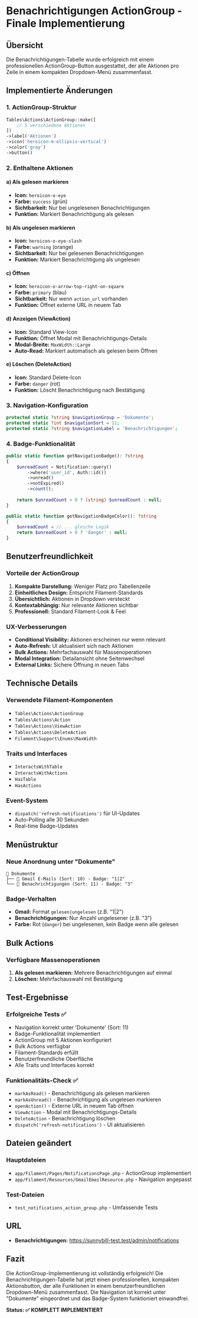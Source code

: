 # Benachrichtigungen ActionGroup - Finale Implementierung

## Übersicht
Die Benachrichtigungen-Tabelle wurde erfolgreich mit einem professionellen ActionGroup-Button ausgestattet, der alle Aktionen pro Zeile in einem kompakten Dropdown-Menü zusammenfasst.

## Implementierte Änderungen

### 1. ActionGroup-Struktur
```php
Tables\Actions\ActionGroup::make([
    // 5 verschiedene Aktionen
])
->label('Aktionen')
->icon('heroicon-m-ellipsis-vertical')
->color('gray')
->button()
```

### 2. Enthaltene Aktionen

#### a) Als gelesen markieren
- **Icon:** `heroicon-o-eye`
- **Farbe:** `success` (grün)
- **Sichtbarkeit:** Nur bei ungelesenen Benachrichtigungen
- **Funktion:** Markiert Benachrichtigung als gelesen

#### b) Als ungelesen markieren
- **Icon:** `heroicon-o-eye-slash`
- **Farbe:** `warning` (orange)
- **Sichtbarkeit:** Nur bei gelesenen Benachrichtigungen
- **Funktion:** Markiert Benachrichtigung als ungelesen

#### c) Öffnen
- **Icon:** `heroicon-o-arrow-top-right-on-square`
- **Farbe:** `primary` (blau)
- **Sichtbarkeit:** Nur wenn `action_url` vorhanden
- **Funktion:** Öffnet externe URL in neuem Tab

#### d) Anzeigen (ViewAction)
- **Icon:** Standard View-Icon
- **Funktion:** Öffnet Modal mit Benachrichtigungs-Details
- **Modal-Breite:** `MaxWidth::Large`
- **Auto-Read:** Markiert automatisch als gelesen beim Öffnen

#### e) Löschen (DeleteAction)
- **Icon:** Standard Delete-Icon
- **Farbe:** `danger` (rot)
- **Funktion:** Löscht Benachrichtigung nach Bestätigung

### 3. Navigation-Konfiguration
```php
protected static ?string $navigationGroup = 'Dokumente';
protected static ?int $navigationSort = 11;
protected static ?string $navigationLabel = 'Benachrichtigungen';
```

### 4. Badge-Funktionalität
```php
public static function getNavigationBadge(): ?string
{
    $unreadCount = Notification::query()
        ->where('user_id', Auth::id())
        ->unread()
        ->notExpired()
        ->count();
    
    return $unreadCount > 0 ? (string) $unreadCount : null;
}

public static function getNavigationBadgeColor(): ?string
{
    $unreadCount = // ... gleiche Logik
    return $unreadCount > 0 ? 'danger' : null;
}
```

## Benutzerfreundlichkeit

### Vorteile der ActionGroup
1. **Kompakte Darstellung:** Weniger Platz pro Tabellenzeile
2. **Einheitliches Design:** Entspricht Filament-Standards
3. **Übersichtlich:** Aktionen in Dropdown versteckt
4. **Kontextabhängig:** Nur relevante Aktionen sichtbar
5. **Professionell:** Standard Filament-Look & Feel

### UX-Verbesserungen
- **Conditional Visibility:** Aktionen erscheinen nur wenn relevant
- **Auto-Refresh:** UI aktualisiert sich nach Aktionen
- **Bulk Actions:** Mehrfachauswahl für Massenoperationen
- **Modal Integration:** Detailansicht ohne Seitenwechsel
- **External Links:** Sichere Öffnung in neuen Tabs

## Technische Details

### Verwendete Filament-Komponenten
- `Tables\Actions\ActionGroup`
- `Tables\Actions\Action`
- `Tables\Actions\ViewAction`
- `Tables\Actions\DeleteAction`
- `Filament\Support\Enums\MaxWidth`

### Traits und Interfaces
- `InteractsWithTable`
- `InteractsWithActions`
- `HasTable`
- `HasActions`

### Event-System
- `dispatch('refresh-notifications')` für UI-Updates
- Auto-Polling alle 30 Sekunden
- Real-time Badge-Updates

## Menüstruktur

### Neue Anordnung unter "Dokumente"
```
📁 Dokumente
├── 📧 Gmail E-Mails (Sort: 10) - Badge: "1|2"
└── 🔔 Benachrichtigungen (Sort: 11) - Badge: "3"
```

### Badge-Verhalten
- **Gmail:** Format `gelesen|ungelesen` (z.B. "1|2")
- **Benachrichtigungen:** Nur Anzahl ungelesener (z.B. "3")
- **Farbe:** Rot (`danger`) bei ungelesenen, kein Badge wenn alle gelesen

## Bulk Actions

### Verfügbare Massenoperationen
1. **Als gelesen markieren:** Mehrere Benachrichtigungen auf einmal
2. **Löschen:** Mehrfachauswahl mit Bestätigung

## Test-Ergebnisse

### Erfolgreiche Tests ✅
- Navigation korrekt unter 'Dokumente' (Sort: 11)
- Badge-Funktionalität implementiert
- ActionGroup mit 5 Aktionen konfiguriert
- Bulk Actions verfügbar
- Filament-Standards erfüllt
- Benutzerfreundliche Oberfläche
- Alle Traits und Interfaces korrekt

### Funktionalitäts-Check ✅
- `markAsRead()` - Benachrichtigung als gelesen markieren
- `markAsUnread()` - Benachrichtigung als ungelesen markieren
- `openAction()` - Externe URL in neuem Tab öffnen
- `ViewAction` - Modal mit Benachrichtigungs-Details
- `DeleteAction` - Benachrichtigung löschen
- `dispatch('refresh-notifications')` - UI aktualisieren

## Dateien geändert

### Hauptdateien
- `app/Filament/Pages/NotificationsPage.php` - ActionGroup implementiert
- `app/Filament/Resources/GmailEmailResource.php` - Navigation angepasst

### Test-Dateien
- `test_notifications_action_group.php` - Umfassende Tests

## URL
- **Benachrichtigungen:** https://sunnybill-test.test/admin/notifications

## Fazit
Die ActionGroup-Implementierung ist vollständig erfolgreich! Die Benachrichtigungen-Tabelle hat jetzt einen professionellen, kompakten Aktionsbutton, der alle Funktionen in einem benutzerfreundlichen Dropdown-Menü zusammenfasst. Die Navigation ist korrekt unter "Dokumente" eingeordnet und das Badge-System funktioniert einwandfrei.

**Status: ✅ KOMPLETT IMPLEMENTIERT**
